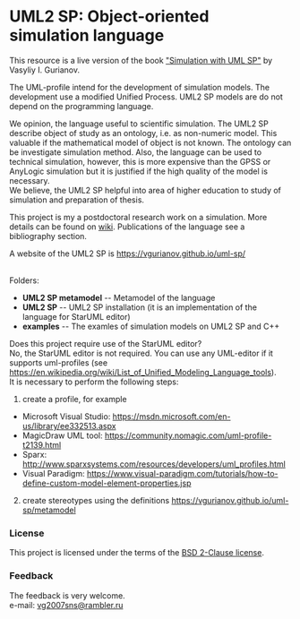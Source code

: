 # UML2 SP: Object-oriented simulation language
This resource is a live version of the book ["Simulation with UML SP"](https://vgurianov.github.io/uml-sp/Gurianov_V_Simulation_with_UML_SP.pdf) by Vasyliy I. Gurianov.  

The UML-profile intend for the development of simulation models. The development use a modified Unified Process. UML2 SP models are do not depend on the programming language.

We opinion, the language useful to scientific simulation. The UML2 SP describe object of study as an ontology, i.e. as non-numeric model. This valuable if the mathematical model of object is not known. The ontology can be investigate simulation method.
Also, the language can be used to technical simulation, however, this is more expensive than the GPSS or AnyLogic simulation but it is justified if the high quality of the model is necessary.<br/>
We believe, the UML2 SP helpful into area of higher education to study of simulation and preparation of thesis.

This project is my a postdoctoral research work on a simulation. More details can be found on [wiki](https://github.com/vgurianov/uml-sp/wiki). Publications of the language see a bibliography section.

A website of the UML2 SP is https://vgurianov.github.io/uml-sp/<br/><br/>

Folders:

- **UML2 SP metamodel**   -- Metamodel of the language
- **UML2 SP**             -- UML2 SP installation (it is an implementation of the language for StarUML editor)
- **examples**            -- The examles of simulation models on UML2 SP and C++

Does this project require use of the StarUML editor?<br/>
No, the StarUML editor is not required. You can use any UML-editor if it supports uml-profiles (see https://en.wikipedia.org/wiki/List_of_Unified_Modeling_Language_tools).<br/>
It is necessary to perform the following steps:<br/>
1. create a profile, for example
- Microsoft Visual Studio: https://msdn.microsoft.com/en-us/library/ee332513.aspx
- MagicDraw UML tool: https://community.nomagic.com/uml-profile-t2139.html
- Sparx: http://www.sparxsystems.com/resources/developers/uml_profiles.html
- Visual Paradigm: https://www.visual-paradigm.com/tutorials/how-to-define-custom-model-element-properties.jsp
2. create stereotypes using the definitions https://vgurianov.github.io/uml-sp/metamodel

### License
This project is licensed under the terms of the [BSD 2-Clause license](LICENSE).
### Feedback
The feedback is very welcome.  
e-mail: vg2007sns@rambler.ru  

